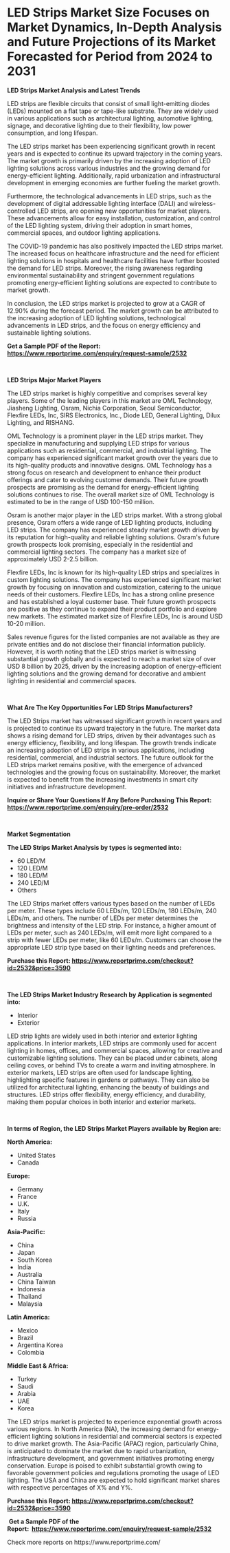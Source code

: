 <p><h1>LED Strips Market Size Focuses on Market Dynamics, In-Depth Analysis and Future Projections of its Market Forecasted for Period from 2024 to 2031</h1></p><p><strong>LED Strips Market Analysis and Latest Trends</strong></p>
<p><p>LED strips are flexible circuits that consist of small light-emitting diodes (LEDs) mounted on a flat tape or tape-like substrate. They are widely used in various applications such as architectural lighting, automotive lighting, signage, and decorative lighting due to their flexibility, low power consumption, and long lifespan.</p><p>The LED strips market has been experiencing significant growth in recent years and is expected to continue its upward trajectory in the coming years. The market growth is primarily driven by the increasing adoption of LED lighting solutions across various industries and the growing demand for energy-efficient lighting. Additionally, rapid urbanization and infrastructural development in emerging economies are further fueling the market growth.</p><p>Furthermore, the technological advancements in LED strips, such as the development of digital addressable lighting interface (DALI) and wireless-controlled LED strips, are opening new opportunities for market players. These advancements allow for easy installation, customization, and control of the LED lighting system, driving their adoption in smart homes, commercial spaces, and outdoor lighting applications.</p><p>The COVID-19 pandemic has also positively impacted the LED strips market. The increased focus on healthcare infrastructure and the need for efficient lighting solutions in hospitals and healthcare facilities have further boosted the demand for LED strips. Moreover, the rising awareness regarding environmental sustainability and stringent government regulations promoting energy-efficient lighting solutions are expected to contribute to market growth.</p><p>In conclusion, the LED strips market is projected to grow at a CAGR of 12.90% during the forecast period. The market growth can be attributed to the increasing adoption of LED lighting solutions, technological advancements in LED strips, and the focus on energy efficiency and sustainable lighting solutions.</p></p>
<p><strong>Get a Sample PDF of the Report:&nbsp; <a href="https://www.reportprime.com/enquiry/request-sample/2532">https://www.reportprime.com/enquiry/request-sample/2532</a></strong></p>
<p>&nbsp;</p>
<p><strong>LED Strips Major Market Players</strong></p>
<p><p>The LED strips market is highly competitive and comprises several key players. Some of the leading players in this market are OML Technology, Jiasheng Lighting, Osram, Nichia Corporation, Seoul Semiconductor, Flexfire LEDs, Inc, SIRS Electronics, Inc., Diode LED, General Lighting, Dilux Lighting, and RISHANG.</p><p>OML Technology is a prominent player in the LED strips market. They specialize in manufacturing and supplying LED strips for various applications such as residential, commercial, and industrial lighting. The company has experienced significant market growth over the years due to its high-quality products and innovative designs. OML Technology has a strong focus on research and development to enhance their product offerings and cater to evolving customer demands. Their future growth prospects are promising as the demand for energy-efficient lighting solutions continues to rise. The overall market size of OML Technology is estimated to be in the range of USD 100-150 million.</p><p>Osram is another major player in the LED strips market. With a strong global presence, Osram offers a wide range of LED lighting products, including LED strips. The company has experienced steady market growth driven by its reputation for high-quality and reliable lighting solutions. Osram's future growth prospects look promising, especially in the residential and commercial lighting sectors. The company has a market size of approximately USD 2-2.5 billion.</p><p>Flexfire LEDs, Inc is known for its high-quality LED strips and specializes in custom lighting solutions. The company has experienced significant market growth by focusing on innovation and customization, catering to the unique needs of their customers. Flexfire LEDs, Inc has a strong online presence and has established a loyal customer base. Their future growth prospects are positive as they continue to expand their product portfolio and explore new markets. The estimated market size of Flexfire LEDs, Inc is around USD 10-20 million.</p><p>Sales revenue figures for the listed companies are not available as they are private entities and do not disclose their financial information publicly. However, it is worth noting that the LED strips market is witnessing substantial growth globally and is expected to reach a market size of over USD 8 billion by 2025, driven by the increasing adoption of energy-efficient lighting solutions and the growing demand for decorative and ambient lighting in residential and commercial spaces.</p></p>
<p>&nbsp;</p>
<p><strong>What Are The Key Opportunities For LED Strips Manufacturers?</strong></p>
<p><p>The LED Strips market has witnessed significant growth in recent years and is projected to continue its upward trajectory in the future. The market data shows a rising demand for LED strips, driven by their advantages such as energy efficiency, flexibility, and long lifespan. The growth trends indicate an increasing adoption of LED strips in various applications, including residential, commercial, and industrial sectors. The future outlook for the LED strips market remains positive, with the emergence of advanced technologies and the growing focus on sustainability. Moreover, the market is expected to benefit from the increasing investments in smart city initiatives and infrastructure development.</p></p>
<p><strong>Inquire or Share Your Questions If Any Before Purchasing This Report: <a href="https://www.reportprime.com/enquiry/pre-order/2532">https://www.reportprime.com/enquiry/pre-order/2532</a></strong></p>
<p>&nbsp;</p>
<p><strong>Market Segmentation</strong></p>
<p><strong>The LED Strips Market Analysis by types is segmented into:</strong></p>
<p><ul><li>60 LED/M</li><li>120 LED/M</li><li>180 LED/M</li><li>240 LED/M</li><li>Others</li></ul></p>
<p><p>The LED Strips market offers various types based on the number of LEDs per meter. These types include 60 LEDs/m, 120 LEDs/m, 180 LEDs/m, 240 LEDs/m, and others. The number of LEDs per meter determines the brightness and intensity of the LED strip. For instance, a higher amount of LEDs per meter, such as 240 LEDs/m, will emit more light compared to a strip with fewer LEDs per meter, like 60 LEDs/m. Customers can choose the appropriate LED strip type based on their lighting needs and preferences.</p></p>
<p><strong>Purchase this Report:&nbsp;<a href="https://www.reportprime.com/checkout?id=2532&price=3590">https://www.reportprime.com/checkout?id=2532&price=3590</a></strong></p>
<p>&nbsp;</p>
<p><strong>The LED Strips Market Industry Research by Application is segmented into:</strong></p>
<p><ul><li>Interior</li><li>Exterior</li></ul></p>
<p><p>LED strip lights are widely used in both interior and exterior lighting applications. In interior markets, LED strips are commonly used for accent lighting in homes, offices, and commercial spaces, allowing for creative and customizable lighting solutions. They can be placed under cabinets, along ceiling coves, or behind TVs to create a warm and inviting atmosphere. In exterior markets, LED strips are often used for landscape lighting, highlighting specific features in gardens or pathways. They can also be utilized for architectural lighting, enhancing the beauty of buildings and structures. LED strips offer flexibility, energy efficiency, and durability, making them popular choices in both interior and exterior markets.</p></p>
<p>&nbsp;</p>
<p><strong>In terms of Region, the LED Strips Market Players available by Region are:</strong></p>
<p>
    <p> <strong> North America: </strong>
        <ul>
            <li>United States</li>
            <li>Canada</li>
        </ul>
        </p> 
    <p> <strong> Europe: </strong>
        <ul>
            <li>Germany</li>
            <li>France</li>
            <li>U.K.</li>
            <li>Italy</li>
            <li>Russia</li>
        </ul>
        </p> 
    <p> <strong> Asia-Pacific: </strong>
        <ul>
            <li>China</li>
            <li>Japan</li>
            <li>South Korea</li>
            <li>India</li>
            <li>Australia</li>
            <li>China Taiwan</li>
            <li>Indonesia</li>
            <li>Thailand</li>
            <li>Malaysia</li>
        </ul>
        </p> 
    <p> <strong> Latin America: </strong>
        <ul>
            <li>Mexico</li>
            <li>Brazil</li>
            <li>Argentina Korea</li>
            <li>Colombia</li>
        </ul>
        </p> 
    <p> <strong> Middle East & Africa: </strong>
        <ul>
            <li>Turkey</li>
            <li>Saudi</li>
            <li>Arabia</li>
            <li>UAE</li>
            <li>Korea</li>
        </ul>
    </p>
    </p>
<p><p>The LED strips market is projected to experience exponential growth across various regions. In North America (NA), the increasing demand for energy-efficient lighting solutions in residential and commercial sectors is expected to drive market growth. The Asia-Pacific (APAC) region, particularly China, is anticipated to dominate the market due to rapid urbanization, infrastructure development, and government initiatives promoting energy conservation. Europe is poised to exhibit substantial growth owing to favorable government policies and regulations promoting the usage of LED lighting. The USA and China are expected to hold significant market shares with respective percentages of X% and Y%.</p></p>
<p><strong>Purchase this Report: <a href="https://www.reportprime.com/checkout?id=2532&price=3590">https://www.reportprime.com/checkout?id=2532&price=3590</a></strong></p>
<p>&nbsp;<strong>Get a Sample PDF of the Report:&nbsp;&nbsp;<a href="https://www.reportprime.com/enquiry/request-sample/2532">https://www.reportprime.com/enquiry/request-sample/2532</a></strong></p>
<p><strong></strong></p>
<p>Check more reports on https://www.reportprime.com/</p>